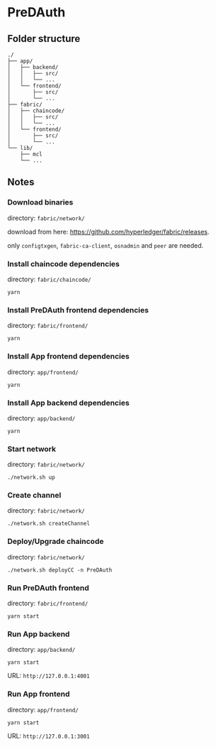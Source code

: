 # PreDAuth

## Folder structure

```
./
├── app/
│   ├── backend/
│   │   ├── src/
│   │   └── ...
│   └── frontend/
│       ├── src/
│       └── ...
├── fabric/
│   ├── chaincode/
│   │   ├── src/
│   │   └── ...
│   └── frontend/
│       ├── src/
│       └── ...
└── lib/
    ├── mcl
    └── ...

```

## Notes

### Download binaries

directory: `fabric/network/`

download from here: <https://github.com/hyperledger/fabric/releases>.

only `configtxgen`, `fabric-ca-client`, `osnadmin` and `peer` are needed.

### Install chaincode dependencies

directory: `fabric/chaincode/`

```shell
yarn
```

### Install PreDAuth frontend dependencies

directory: `fabric/frontend/`

```shell
yarn
```

### Install App frontend dependencies

directory: `app/frontend/`

```shell
yarn
```

### Install App backend dependencies

directory: `app/backend/`

```shell
yarn
```

### Start network

directory: `fabric/network/`

```shell
./network.sh up
```

### Create channel

directory: `fabric/network/`

```shell
./network.sh createChannel
```

### Deploy/Upgrade chaincode

directory: `fabric/network/`

```shell
./network.sh deployCC -n PreDAuth
```

### Run PreDAuth frontend

directory: `fabric/frontend/`

```shell
yarn start
```

### Run App backend

directory: `app/backend/`

```shell
yarn start
```

URL: `http://127.0.0.1:4001`

### Run App frontend

directory: `app/frontend/`

```shell
yarn start
```

URL: `http://127.0.0.1:3001`
